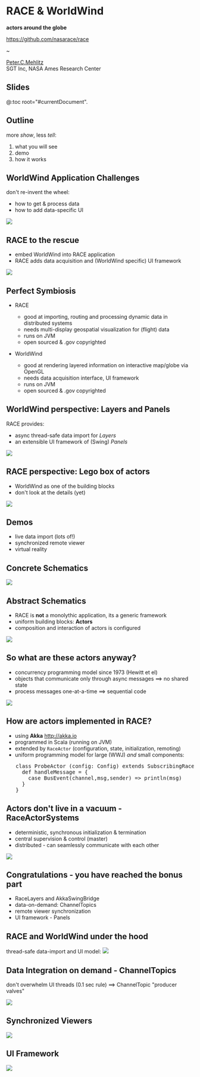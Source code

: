 # RACE & WorldWind
**actors around the globe**


<https://github.com/nasarace/race>

~

<a href="https://ti.arc.nasa.gov/profile/pcmehlitz/" rel="author">Peter.C.Mehlitz</a><br/>
SGT Inc, NASA Ames Research Center


## Slides
@:toc root="#currentDocument".

## Outline
more *show*, less *tell*:

1. what you will see
2. demo
3. how it works


## WorldWind Application Challenges
don't re-invent the wheel:

* how to get & process data
* how to add data-specific UI

<img src="../images/geo-app.svg" class="center scale70">


## RACE to the rescue
* embed WorldWind into RACE application
* RACE adds data acquisition and (WorldWind specific) UI framework

<img src="../images/geo-race.svg" class="center scale70">


## Perfect Symbiosis

* RACE
    - good at importing, routing and processing dynamic data in distributed systems
    - needs multi-display geospatial visualization for (flight) data
    - runs on JVM
    - open sourced & .gov copyrighted

* WorldWind
    - good at rendering layered information on interactive map/globe via OpenGL
    - needs data acquisition interface, UI framework
    - runs on JVM
    - open sourced & .gov copyrighted


## WorldWind perspective: Layers and Panels
RACE provides:

* async thread-safe data import for *Layers*
* an extensible UI framework of (Swing) *Panels*

<img src="../images/race-ww.svg" class="center scale60">


## RACE perspective: Lego box of actors
* WorldWind as one of the building blocks
* don't look at the details (yet)

<img src="../images/swim-sbs-all-ww.svg" class="center scale50">


## Demos
* live data import (lots of!)
* synchronized remote viewer
* virtual reality


## Concrete Schematics
<img src="../images/swim-sbs-all-ww.svg" class="center scale65">


## Abstract Schematics
* RACE is **not** a monolythic application, its a generic framework
* uniform building blocks: **Actors**
* composition and interaction of actors is configured


<img src="../images/race-dataflow.svg" class="center scale80">


## So what are these actors anyway?

* concurrency programming model since 1973 (Hewitt et el)
* objects that communicate only through async messages ⟹ no shared state
* process messages one-at-a-time ⟹ sequential code

<img src="../images/actor.svg" class="center scale40">


## How are actors implemented in RACE?
* using **Akka** <http://akka.io>
* programmed in Scala (running on JVM)
* extended by `RaceActor` (configuration, state, initialization, remoting)
* uniform programming model for large (WWJ) *and* small components:

<pre>
   class ProbeActor (config: Config) extends SubscribingRaceActor {
     def handleMessage = {
       case BusEvent(channel,msg,sender) => println(msg)
     }
   }
</pre>

## Actors don't live in a vacuum - RaceActorSystems
* deterministic, synchronous initialization & termination
* central supervision & control (master)
* distributed - can seamlessly communicate with each other

<img src="../images/race-overview-2.svg" class="center scale55">


## Congratulations - you have reached the bonus part
* RaceLayers and AkkaSwingBridge
* data-on-demand: ChannelTopics
* remote viewer synchronization
* UI framework - Panels

## RACE and WorldWind under the hood
thread-safe data-import and UI model:
<img src="../images/race-viewer.svg" class="center scale85">

## Data Integration on demand - ChannelTopics
don't overwhelm UI threads (0.1 sec rule) ⟹ ChannelTopic "producer valves"

<img src="../images/race-channeltopics.svg" class="center scale75">

## Synchronized Viewers
<img src="../images/raceviewer-sync.svg" class="center scale85">

## UI Framework
<img src="../images/race-panels.svg" class="center scale85">